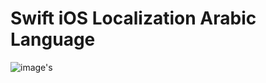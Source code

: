 # Swift iOS Localization Arabic Language

![image's](https://user-images.githubusercontent.com/25971882/211135292-c460a038-43c7-4749-a9db-ee24c488ad84.png)
